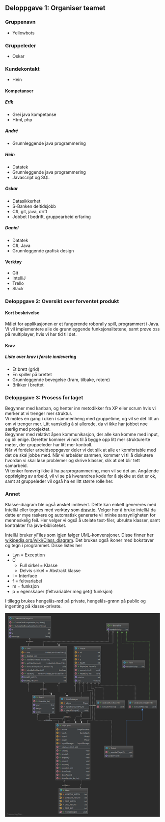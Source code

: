 ## Deloppgave 1: Organiser teamet
### Gruppenavn
  * Yellowbots

### Gruppeleder
  * Oskar

### Kundekontakt 
  * Hein

#### Kompetanser
##### Erik
  * Grei java kompetanse
  * Html, php
##### André
  * Grunnleggende java programmering
##### Hein
  * Datatek
  * Grunnleggende java programmering
  * Javascript og SQL
##### Oskar
  * Datasikkerhet
  * S-Banken deltidsjobb
  * C#, git, java, drift
  * Jobbet I bedrift, gruppearbeid erfaring
##### Daniel
  * Datatek
  * C#, Java
  * Grunnleggende grafisk design

#### Verktøy
  * Git
  * IntelliJ
  * Trello
  * Slack

### Deloppgave 2: Oversikt over forventet produkt
#### Kort beskrivelse
Målet for applikasjonen er et fungerende roborally spill, programmert i Java. Vi vil implementere alle de grunnleggende funksjonalitetene, samt prøve oss på multiplayer, hvis vi har tid til det. 

#### Krav

##### Liste over krav i første innlevering
  * Et brett (grid)
  * En spiller på brettet
  * Grunnleggende bevegelse (fram, tilbake, rotere)
  * Brikker i brettet

### Deloppgave 3: Prosess for laget
Begynner med kanban, og henter inn metodikker fra XP eller scrum hvis vi merker at vi trenger mer struktur.  
Vi møtes en gang i uken i sammenheng med gruppetime, og vil se det litt an om vi trenger mer. Litt
vanskelig å si allerede, da vi ikke har jobbet noe særlig med prosjektet.  
Begynner med relativt åpen kommunikasjon, der alle kan komme med input, og bli enige. Deretter kommer vi nok til å bygge opp
litt mer strukturerte møter, der gruppeleder har litt mer kontroll.  
Når vi fordeler arbeidsoppgaver deler vi det slik at alle er komfortable med det de skal jobbe med. 
Når vi arbeider sammen, kommer vi til å diskutere hvordan vi skal løse problemer og skrive klasser,
slik at det blir tett samarbeid.  
Vi tenker forøvrig ikke å ha parprogrammering, men vil se det an.
Angående oppfølging av arbeid, vil vi se på hverandres kode for å sjekke at det er ok, samt at gruppeleder
vil også ha en litt større rolle her.

### Annet
Klasse-diagram ble også ønsket innlevert. Dette kan enkelt genereres med IntelliJ eller tegnes med verktøy som 
[draw.io](https://www.draw.io). Velger her å bruke intelliJ da dette er mye raskere og automatisk genererte vil
minke sansynligheten for menneskelig feil. Her velger vi også å utelate test-filer, ubrukte klasser,
 samt kontrakter fra java-biblioteket.

IntelliJ bruker yFiles som igjen følger UML-konvensjoner. Disse finner her [wikipedia.org/wiki/Class_diagram](https://en.wikipedia.org/wiki/Class_diagram#Instance-level_relationships).
Det brukes også ikoner med bokstaver og tegn i programmet. Disse listes her

  * Lyn = Exception
  * C
    * Full sirkel = Klasse
    * Delvis sirkel = Abstrakt klasse
  * I = Interface
  * f = feltvariabel
  * m = funksjon
  * p = egenskaper (feltvariabler meg get() funksjon)

I tillegg brukes hengelås-rød på private, hengelås-grønn på public og ingenting på klasse-private.

![Klasse-diagram](ClassDiagram20190207.png "Klasse-diagram per 07/02/2019")